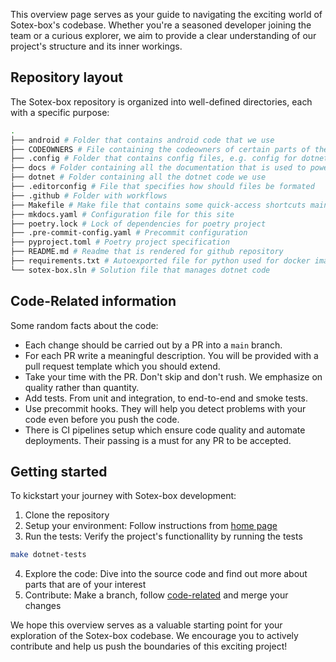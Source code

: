 This overview page serves as your guide to navigating the exciting world of Sotex-box's codebase. Whether you're a seasoned developer joining the team or a curious explorer, we aim to provide a clear understanding of our project's structure and its inner workings.

## Repository layout

The Sotex-box repository is organized into well-defined directories, each with a specific purpose:
<!-- To update the list bellow run in root directory:
tree . -L 1 -a
Remember to remove .gitignored files if they render-->
```bash
.
├── android # Folder that contains android code that we use
├── CODEOWNERS # File containing the codeowners of certain parts of the repository
├── .config # Folder that contains config files, e.g. config for dotnet tools
├── docs # Folder containing all the documentation that is used to power this site
├── dotnet # Folder containing all the dotnet code we use
├── .editorconfig # File that specifies how should files be formated
├── .github # Folder with workflows
├── Makefile # Make file that contains some quick-access shortcuts maintained by the team
├── mkdocs.yaml # Configuration file for this site
├── poetry.lock # Lock of dependencies for poetry project
├── .pre-commit-config.yaml # Precommit configuration
├── pyproject.toml # Poetry project specification
├── README.md # Readme that is rendered for github repository
├── requirements.txt # Autoexported file for python used for docker images based of scripts
└── sotex-box.sln # Solution file that manages dotnet code
```

## Code-Related information
Some random facts about the code:

* Each change should be carried out by a PR into a `main` branch.
* For each PR write a meaningful description. You will be provided with a pull request template which you should extend.
* Take your time with the PR. Don't skip and don't rush. We emphasize on quality rather than quantity.
* Add tests. From unit and integration, to end-to-end and smoke tests.
* Use precommit hooks. They will help you detect problems with your code even before you push the code.
* There is CI pipelines setup which ensure code quality and automate deployments. Their passing is a must for any PR to be accepted.

## Getting started
To kickstart your journey with Sotex-box development:

1. Clone the repository
2. Setup your environment: Follow instructions from [home page](/)
3. Run the tests: Verify the project's functionallity by running the tests
```bash
make dotnet-tests
```
4. Explore the code: Dive into the source code and find out more about parts that are of your interest
5. Contribute: Make a branch, follow [code-related](#code-related-information) and merge your changes

We hope this overview serves as a valuable starting point for your exploration of the Sotex-box codebase. We  encourage you to actively contribute and help us push the boundaries of this exciting project!
